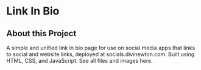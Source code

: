 # Link In Bio

## About this Project
A simple and unified link in bio page for use on social media apps that links to social and website links, deployed at socials.divinewton.com. Built using HTML, CSS, and JavaScript. See all files and images here.